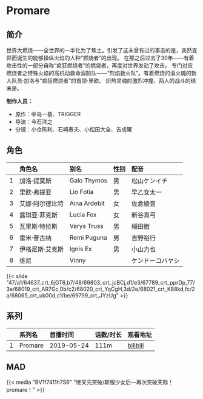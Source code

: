 # Promare


## 简介

世界大燃烧——全世界的一半化为了焦土。引发了这未曾有过的事态的是，突然变异而诞生的能够操纵火焰的人种“燃烧者”的出现。
在那之后过去了30年——有着攻击性的一部分自称“疯狂燃烧者”的燃烧者，再度对世界发动了攻击。
专门对应燃烧者之特殊火焰的高机动救命消防队——“烈焰救火队”。有着燃烧的消火魂的新人队员·加洛与“疯狂燃烧者”的首领·里欧。
炽热灵魂的激烈冲撞，两人的战斗的结末是。

**制作人员：**
- 原作：中岛一基、TRIGGER
- 导演：今石洋之
- 分镜：小仓陈利、石崎寿夫、小松田大全、吉成曜

## 角色

|     |   角色名   |   别名  | 性别 |  配音  |
|:--- |:------  |:----      |:---  |:--   |
| 1 | 加洛·提莫斯 | Galo Thymos | 男 | 松山ケンイチ |
| 2 | 里欧·弗提亚 | Lio Fotia | 男 | 早乙女太一 |
| 3 | 艾娜·阿尔德比特 | Aina Ardebit | 女 | 佐倉綾音 |
| 4 | 露琪亚·菲克斯 | Lucia Fex | 女 | 新谷真弓 |
| 5 | 瓦里斯·特拉斯 | Varys Truss | 男 | 稲田徹 |
| 6 | 雷米·普古纳 | Remi Puguna | 男 | 吉野裕行 |
| 7 | 伊格尼斯·艾克斯 | Ignis Ex | 男 | 小山力也 |
| 8 | 维尼 | Vinny |  | ケンドーコバヤシ |

{{< slide "47/a1/64637_crt_6jGT6,b7/48/69803_crt_jcBCj,d1/e3/67789_crt_pprDp,77/3e/68019_crt_AR7Gc,0b/c2/68020_crt_YqCgH,3d/2e/68021_crt_K88kd,fc/2a/68065_crt_uk00d,c1/be/69799_crt_JYzUg" >}}

## 系列

|     |   系列名   |   首播时间  | 话数/时长  | 观看地址 |
|:---  |:------    |:----      |:---       |:---  |
| 1 | Promare | 2019-05-24 | 111m | [bilibili](https://www.bilibili.com/bangumi/play/ss38790)   |


## MAD

{{< media  "BV1f7411h7S6"
"继天元突破/斩服少女后—再次突破天际！promare！"  >}}
